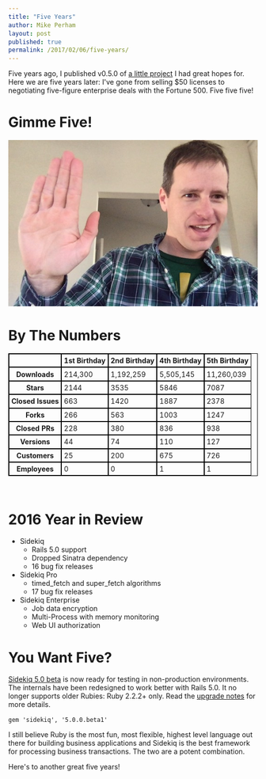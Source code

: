 ```yaml
---
title: "Five Years"
author: Mike Perham
layout: post
published: true
permalink: /2017/02/06/five-years/
---
```


Five years ago, I published v0.5.0 of [a little project](http://sidekiq.org) I had great hopes for.
Here we are five years later: I've gone from selling $50 licenses to negotiating five-figure enterprise
deals with the Fortune 500.  Five five five!

# Gimme Five!

![five](/images/highfive.jpg)

# By The Numbers

<style>
table {
  border-collapse: separate;
  border-spacing: 0;
  border: 1px solid #000;
}

th, td, caption {
  border: 1px solid #000;
  padding: 0.3em;
}
</style>
<table width="100%">
<tr><th>&nbsp;</th><th>1st Birthday</th><th>2nd Birthday</th><th>4th Birthday</th><th>5th Birthday</th></tr>
<tr><th>Downloads</th><td>214,300</td><td>1,192,259</td><td>5,505,145</td><td>11,260,039</td></tr>
<tr><th>Stars</th><td>2144</td><td>3535</td><td>5846</td><td>7087</td></tr>
<tr><th>Closed
Issues</th><td>663</td><td>1420</td><td>1887</td><td>2378</td></tr>
<tr><th>Forks</th><td>266</td><td>563</td><td>1003</td><td>1247</td></tr>
<tr><th>Closed PRs</th><td>228</td><td>380</td><td>836</td><td>938</td></tr>
<tr><th>Versions</th><td>44</td><td>74</td><td>110</td><td>127</td></tr>
<tr><th>Customers</th><td>25</td><td>200</td><td>675</td><td>726</td></tr>
<tr><th>Employees</th><td>0</td><td>0</td><td>1</td><td>1</td></tr>
</table>
<br/>

# 2016 Year in Review

* Sidekiq
  - Rails 5.0 support
  - Dropped Sinatra dependency
  - 16 bug fix releases
* Sidekiq Pro
  - timed\_fetch and super\_fetch algorithms
  - 17 bug fix releases
* Sidekiq Enterprise
  - Job data encryption
  - Multi-Process with memory monitoring
  - Web UI authorization

# You Want Five?

[Sidekiq 5.0 beta](https://github.com/mperham/sidekiq/issues/3301) is now
ready for testing in non-production environments.  The internals have
been redesigned to work better with Rails 5.0.  It no longer supports
older Rubies: Ruby 2.2.2+ only.  Read the [upgrade notes](https://github.com/mperham/sidekiq/blob/5-0/5.0-Upgrade.md) for more details.

    gem 'sidekiq', '5.0.0.beta1'

I still believe Ruby is the most fun, most flexible, highest level language
out there for building business applications and Sidekiq is the best
framework for processing business transactions.  The two are a potent
combination.

Here's to another great five years!
